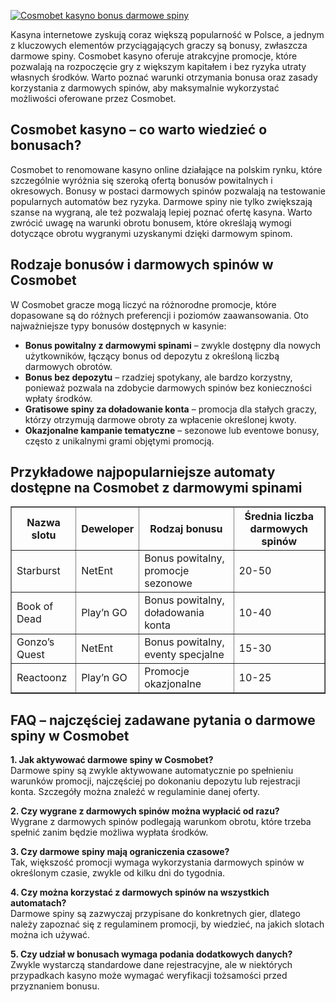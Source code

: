 [![Cosmobet kasyno bonus darmowe spiny](https://123-caf.pages.dev/gitsignup.png)](https://vrmoo.ru/Bt82HjjY)

<div>     <p>Kasyna internetowe zyskują coraz większą popularność w Polsce, a jednym z kluczowych elementów przyciągających graczy są bonusy, zwłaszcza darmowe spiny. Cosmobet kasyno oferuje atrakcyjne promocje, które pozwalają na rozpoczęcie gry z większym kapitałem i bez ryzyka utraty własnych środków. Warto poznać warunki otrzymania bonusa oraz zasady korzystania z darmowych spinów, aby maksymalnie wykorzystać możliwości oferowane przez Cosmobet.</p> </div>  <h2>Cosmobet kasyno – co warto wiedzieć o bonusach?</h2> <div>   <p>Cosmobet to renomowane kasyno online działające na polskim rynku, które szczególnie wyróżnia się szeroką ofertą bonusów powitalnych i okresowych. Bonusy w postaci darmowych spinów pozwalają na testowanie popularnych automatów bez ryzyka. Darmowe spiny nie tylko zwiększają szanse na wygraną, ale też pozwalają lepiej poznać ofertę kasyna. Warto zwrócić uwagę na warunki obrotu bonusem, które określają wymogi dotyczące obrotu wygranymi uzyskanymi dzięki darmowym spinom.</p> </div>  <h2>Rodzaje bonusów i darmowych spinów w Cosmobet</h2> <div>   <p>W Cosmobet gracze mogą liczyć na różnorodne promocje, które dopasowane są do różnych preferencji i poziomów zaawansowania. Oto najważniejsze typy bonusów dostępnych w kasynie:</p>   <ul>     <li><strong>Bonus powitalny z darmowymi spinami</strong> – zwykle dostępny dla nowych użytkowników, łączący bonus od depozytu z określoną liczbą darmowych obrotów.</li>     <li><strong>Bonus bez depozytu</strong> – rzadziej spotykany, ale bardzo korzystny, ponieważ pozwala na zdobycie darmowych spinów bez konieczności wpłaty środków.</li>     <li><strong>Gratisowe spiny za doładowanie konta</strong> – promocja dla stałych graczy, którzy otrzymują darmowe obroty za wpłacenie określonej kwoty.</li>     <li><strong>Okazjonalne kampanie tematyczne</strong> – sezonowe lub eventowe bonusy, często z unikalnymi grami objętymi promocją.</li>   </ul> </div>  <h2>Przykładowe najpopularniejsze automaty dostępne na Cosmobet z darmowymi spinami</h2> <table border="1" cellspacing="0" cellpadding="5" style="border-collapse: collapse; width: 100%;">   <thead>     <tr>       <th>Nazwa slotu</th>       <th>Deweloper</th>       <th>Rodzaj bonusu</th>       <th>Średnia liczba darmowych spinów</th>     </tr>   </thead>   <tbody>     <tr>       <td>Starburst</td>       <td>NetEnt</td>       <td>Bonus powitalny, promocje sezonowe</td>       <td>20-50</td>     </tr>     <tr>       <td>Book of Dead</td>       <td>Play’n GO</td>       <td>Bonus powitalny, doładowania konta</td>       <td>10-40</td>     </tr>     <tr>       <td>Gonzo’s Quest</td>       <td>NetEnt</td>       <td>Bonus powitalny, eventy specjalne</td>       <td>15-30</td>     </tr>     <tr>       <td>Reactoonz</td>       <td>Play’n GO</td>       <td>Promocje okazjonalne</td>       <td>10-25</td>     </tr>   </tbody> </table>  <h2>FAQ – najczęściej zadawane pytania o darmowe spiny w Cosmobet</h2> <div>   <p><strong>1. Jak aktywować darmowe spiny w Cosmobet?</strong><br>   Darmowe spiny są zwykle aktywowane automatycznie po spełnieniu warunków promocji, najczęściej po dokonaniu depozytu lub rejestracji konta. Szczegóły można znaleźć w regulaminie danej oferty.</p>    <p><strong>2. Czy wygrane z darmowych spinów można wypłacić od razu?</strong><br>   Wygrane z darmowych spinów podlegają warunkom obrotu, które trzeba spełnić zanim będzie możliwa wypłata środków.</p>    <p><strong>3. Czy darmowe spiny mają ograniczenia czasowe?</strong><br>   Tak, większość promocji wymaga wykorzystania darmowych spinów w określonym czasie, zwykle od kilku dni do tygodnia.</p>    <p><strong>4. Czy można korzystać z darmowych spinów na wszystkich automatach?</strong><br>   Darmowe spiny są zazwyczaj przypisane do konkretnych gier, dlatego należy zapoznać się z regulaminem promocji, by wiedzieć, na jakich slotach można ich używać.</p>    <p><strong>5. Czy udział w bonusach wymaga podania dodatkowych danych?</strong><br>   Zwykle wystarczą standardowe dane rejestracyjne, ale w niektórych przypadkach kasyno może wymagać weryfikacji tożsamości przed przyznaniem bonusu.</p> </div>